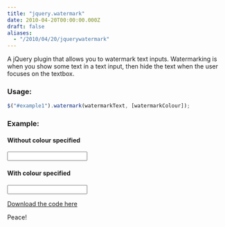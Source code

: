 ```yaml
---
title: "jquery.watermark"
date: 2010-04-20T00:00:00.000Z
draft: false
aliases:
  - "/2010/04/20/jquerywatermark"
---
```

A jQuery plugin that allows you to watermark text inputs. Watermarking is when you show some text in a text input, then hide the text when the user focuses on the textbox.

<script src="https://content.anmo.io/user-1-f7e0c9ef281078841fc5b671589a1d02-jquery.watermark.js" type="text/javascript"></script>
<script type="text/javascript">
  $(document).ready(function(){
    $("#example1").watermark("watermark text!");
    $("#example2").watermark("red watermark text!", "red");
  });
</script>

### Usage:  

```javascript
$("#example1").watermark(watermarkText, [watermarkColour]);
```    

### Example:

#### Without colour specified

<input type="text" id="example1"></input>

#### With colour specified

<input type="text" id="example2"></input>

  [Download the code here](https://content.anmo.io/user-1-f7e0c9ef281078841fc5b671589a1d02-jquery.watermark.js)

Peace!
